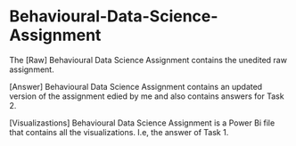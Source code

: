 # Behavioural-Data-Science-Assignment
The [Raw] Behavioural Data Science Assignment contains the unedited raw assignment.

[Answer] Behavioural Data Science Assignment contains an updated version of the assignment edied by me and also contains answers for Task 2.

[Visualizastions] Behavioural Data Science Assignment is a Power Bi file that contains all the visualizations. I.e, the answer of Task 1.
